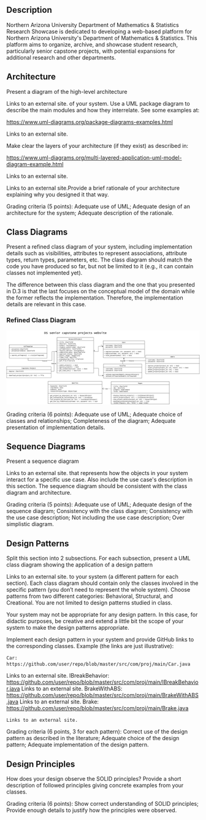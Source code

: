 ## Description

Northern Arizona University Department of Mathematics & Statistics Research Showcase is dedicated to developing a web-based platform for Northern Arizona University's Department of Mathematics & Statistics. This platform aims to organize, archive, and showcase student research, particularly senior capstone projects, with potential expansions for additional research and other departments.

## Architecture

Present a diagram of the high-level architecture

Links to an external site. of your system. Use a UML package diagram to describe the main modules and how they interrelate. See some examples at:

https://www.uml-diagrams.org/package-diagrams-examples.html

Links to an external site.

Make clear the layers of your architecture (if they exist) as described in:

https://www.uml-diagrams.org/multi-layered-application-uml-model-diagram-example.html

Links to an external site.

Links to an external site.Provide a brief rationale of your architecture explaining why you designed it that way. 

Grading criteria (5 points): Adequate use of UML; Adequate design of an architecture for the system; Adequate description of the rationale.


## Class Diagrams

Present a refined class diagram of your system, including implementation details such as visibilities, attributes to represent associations, attribute types, return types, parameters, etc. The class diagram should match the code you have produced so far, but not be limited to it (e.g., it can contain classes not implemented yet). 

The difference between this class diagram and the one that you presented in D.3 is that the last focuses on the conceptual model of the domain while the former reflects the implementation. Therefore, the implementation details are relevant in this case. 

### Refined Class Diagram

![UML Class Diagram](./images/Design-UML.drawio.svg) 

Grading criteria (6 points): Adequate use of UML; Adequate choice of classes and relationships; Completeness of the diagram; Adequate presentation of implementation details. 

## Sequence Diagrams

Present a sequence diagram

Links to an external site. that represents how the objects in your system interact for a specific use case. Also include the use case's description in this section. The sequence diagram should be consistent with the class diagram and architecture. 

Grading criteria (5 points): Adequate use of UML; Adequate design of the sequence diagram; Consistency with the class diagram; Consistency with the use case description; Not including the use case description; Over simplistic diagram.


## Design Patterns

Split this section into 2 subsections. For each subsection, present a UML class diagram showing the application of a design pattern

Links to an external site. to your system (a different pattern for each section). Each class diagram should contain only the classes involved in the specific pattern (you don’t need to represent the whole system). Choose patterns from two different categories: Behavioral, Structural, and Creational. You are not limited to design patterns studied in class. 

Your system may not be appropriate for any design pattern. In this case, for didactic purposes, be creative and extend a little bit the scope of your system to make the design patterns appropriate. 

Implement each design pattern in your system and provide GitHub links to the corresponding classes. Example (the links are just illustrative):

    Car: https://github.com/user/repo/blob/master/src/com/proj/main/Car.java 

Links to an external site.
IBreakBehavior: https://github.com/user/repo/blob/master/src/com/proj/main/IBreakBehavior.java
Links to an external site.
BrakeWithABS: https://github.com/user/repo/blob/master/src/com/proj/main/BrakeWithABS.java
Links to an external site.
Brake: https://github.com/user/repo/blob/master/src/com/proj/main/Brake.java

    Links to an external site.

Grading criteria (6 points, 3 for each pattern): Correct use of the design pattern as described in the literature; Adequate choice of the design pattern; Adequate implementation of the design pattern.


## Design Principles

How does your design observe the SOLID principles? Provide a short description of followed principles giving concrete examples from your classes. 

Grading criteria (6 points): Show correct understanding of SOLID principles; Provide enough details to justify how the principles were observed.